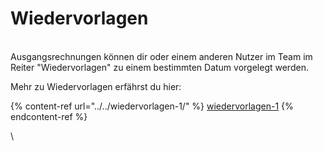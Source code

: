 # Wiedervorlagen

\
Ausgangsrechnungen können dir oder einem anderen Nutzer im Team im Reiter "Wiedervorlagen" zu einem bestimmten Datum vorgelegt werden.‌

Mehr zu Wiedervorlagen erfährst du hier:

{% content-ref url="../../wiedervorlagen-1/" %}
[wiedervorlagen-1](../../wiedervorlagen-1/)
{% endcontent-ref %}





\
